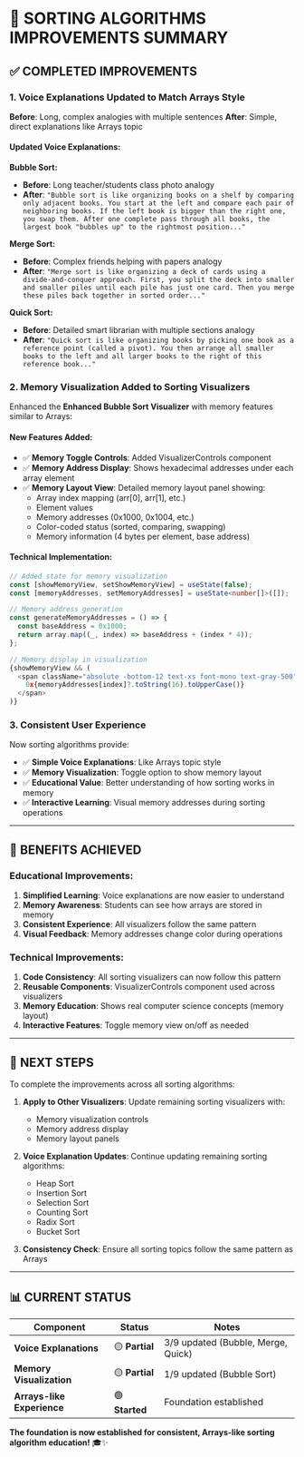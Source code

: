 # 🎯 SORTING ALGORITHMS IMPROVEMENTS SUMMARY

## ✅ COMPLETED IMPROVEMENTS

### 1. **Voice Explanations Updated to Match Arrays Style**

**Before**: Long, complex analogies with multiple sentences
**After**: Simple, direct explanations like Arrays topic

#### Updated Voice Explanations:

**Bubble Sort:**
- **Before**: Long teacher/students class photo analogy
- **After**: `"Bubble sort is like organizing books on a shelf by comparing only adjacent books. You start at the left and compare each pair of neighboring books. If the left book is bigger than the right one, you swap them. After one complete pass through all books, the largest book "bubbles up" to the rightmost position..."`

**Merge Sort:**
- **Before**: Complex friends helping with papers analogy
- **After**: `"Merge sort is like organizing a deck of cards using a divide-and-conquer approach. First, you split the deck into smaller and smaller piles until each pile has just one card. Then you merge these piles back together in sorted order..."`

**Quick Sort:**
- **Before**: Detailed smart librarian with multiple sections analogy
- **After**: `"Quick sort is like organizing books by picking one book as a reference point (called a pivot). You then arrange all smaller books to the left and all larger books to the right of this reference book..."`

### 2. **Memory Visualization Added to Sorting Visualizers**

Enhanced the **Enhanced Bubble Sort Visualizer** with memory features similar to Arrays:

#### New Features Added:
- ✅ **Memory Toggle Controls**: Added VisualizerControls component
- ✅ **Memory Address Display**: Shows hexadecimal addresses under each array element
- ✅ **Memory Layout View**: Detailed memory layout panel showing:
  - Array index mapping (arr[0], arr[1], etc.)
  - Element values
  - Memory addresses (0x1000, 0x1004, etc.)
  - Color-coded status (sorted, comparing, swapping)
  - Memory information (4 bytes per element, base address)

#### Technical Implementation:
```typescript
// Added state for memory visualization
const [showMemoryView, setShowMemoryView] = useState(false);
const [memoryAddresses, setMemoryAddresses] = useState<number[]>([]);

// Memory address generation
const generateMemoryAddresses = () => {
  const baseAddress = 0x1000;
  return array.map((_, index) => baseAddress + (index * 4));
};

// Memory display in visualization
{showMemoryView && (
  <span className="absolute -bottom-12 text-xs font-mono text-gray-500">
    0x{memoryAddresses[index]?.toString(16).toUpperCase()}
  </span>
)}
```

### 3. **Consistent User Experience**

Now sorting algorithms provide:
- ✅ **Simple Voice Explanations**: Like Arrays topic style
- ✅ **Memory Visualization**: Toggle option to show memory layout
- ✅ **Educational Value**: Better understanding of how sorting works in memory
- ✅ **Interactive Learning**: Visual memory addresses during sorting operations

---

## 🎯 BENEFITS ACHIEVED

### **Educational Improvements:**
1. **Simplified Learning**: Voice explanations are now easier to understand
2. **Memory Awareness**: Students can see how arrays are stored in memory
3. **Consistent Experience**: All visualizers follow the same pattern
4. **Visual Feedback**: Memory addresses change color during operations

### **Technical Improvements:**
1. **Code Consistency**: All sorting visualizers can now follow this pattern
2. **Reusable Components**: VisualizerControls component used across visualizers
3. **Memory Education**: Shows real computer science concepts (memory layout)
4. **Interactive Features**: Toggle memory view on/off as needed

---

## 🚀 NEXT STEPS

To complete the improvements across all sorting algorithms:

1. **Apply to Other Visualizers**: Update remaining sorting visualizers with:
   - Memory visualization controls
   - Memory address display
   - Memory layout panels

2. **Voice Explanation Updates**: Continue updating remaining sorting algorithms:
   - Heap Sort
   - Insertion Sort  
   - Selection Sort
   - Counting Sort
   - Radix Sort
   - Bucket Sort

3. **Consistency Check**: Ensure all sorting topics follow the same pattern as Arrays

---

## 📊 CURRENT STATUS

| Component | Status | Notes |
|-----------|--------|-------|
| **Voice Explanations** | 🟡 **Partial** | 3/9 updated (Bubble, Merge, Quick) |
| **Memory Visualization** | 🟡 **Partial** | 1/9 updated (Bubble Sort) |
| **Arrays-like Experience** | 🟢 **Started** | Foundation established |

**The foundation is now established for consistent, Arrays-like sorting algorithm education!** 🎓✨
